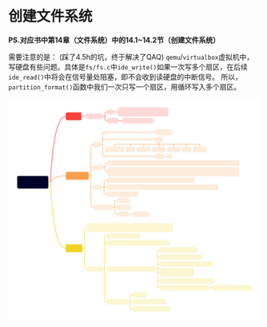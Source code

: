 # 创建文件系统

__PS.对应书中第14章（文件系统）中的14.1~14.2节（创建文件系统）__

需要注意的是：
(踩了4.5h的坑，终于解决了QAQ)
`qemu`/`virtualbox`虚拟机中，写硬盘有些问题。具体是`fs/fs.c`中`ide_write()`如果一次写多个扇区，在后续`ide_read()`中将会在信号量处阻塞，即不会收到读硬盘的中断信号。
所以，`partition_format()`函数中我们一次只写一个扇区，用循环写入多个扇区。

![14.文件系统](../doc/image/14.文件系统.svg)